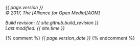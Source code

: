 
_{{ page.version }}_  
_&copy; 2017, The [Alliance for Open Media][AOM]_

_Build revision: {{ site.github.build_revision }}_  
_Last modified: {{ site.time }}_

{% comment %}
_{{ page.version_date }}_
{% endcomment %}
